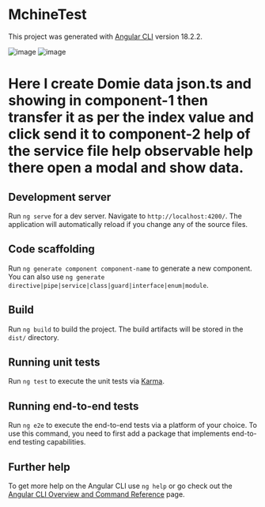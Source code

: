 # MchineTest

This project was generated with [Angular CLI](https://github.com/angular/angular-cli) version 18.2.2.

![image](https://github.com/user-attachments/assets/3c863f6d-6ddd-43cd-8824-1a9eb4fe82e7)
![image](https://github.com/user-attachments/assets/fad1bb46-9793-419d-b054-b8de866ee444)

# Here I create Domie data json.ts and showing in  component-1 then transfer it as per the index value and click send it to  component-2 help of the  service file help observable help there open a modal and show data. 


## Development server

Run `ng serve` for a dev server. Navigate to `http://localhost:4200/`. The application will automatically reload if you change any of the source files.

## Code scaffolding

Run `ng generate component component-name` to generate a new component. You can also use `ng generate directive|pipe|service|class|guard|interface|enum|module`.

## Build

Run `ng build` to build the project. The build artifacts will be stored in the `dist/` directory.

## Running unit tests

Run `ng test` to execute the unit tests via [Karma](https://karma-runner.github.io).

## Running end-to-end tests

Run `ng e2e` to execute the end-to-end tests via a platform of your choice. To use this command, you need to first add a package that implements end-to-end testing capabilities.

## Further help

To get more help on the Angular CLI use `ng help` or go check out the [Angular CLI Overview and Command Reference](https://angular.dev/tools/cli) page.
